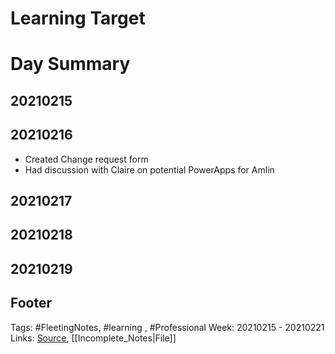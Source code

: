 # Learning Target


# Day Summary
## 20210215


## 20210216
- Created Change request form
- Had discussion with Claire on potential PowerApps for Amlin

## 20210217


## 20210218


## 20210219


## Footer

Tags: #FleetingNotes, #learning , #Professional
Week: 20210215 - 20210221
Links: 
[Source](template.md), [[Incomplete_Notes|File]]

<!--
Comment - 
-->
<!--stackedit_data:
eyJoaXN0b3J5IjpbLTE3MTEzOTIyNjgsMTc5MjM3ODgwNV19
-->